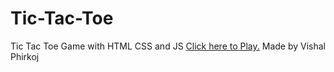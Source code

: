 # Tic-Tac-Toe
Tic Tac Toe Game with HTML CSS and JS
<a href="https://vishalstictactoe.netlify.app/">Click here to Play.</a>
Made by Vishal Phirkoj
